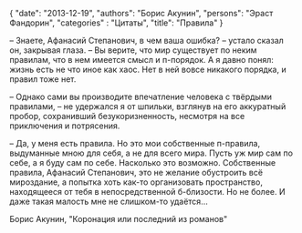 {
   "date": "2013-12-19",
   "authors": "Борис Акунин",
   "persons": "Эраст Фандорин",
   "categories" : "Цитаты",
   "title": "Правила"
}

– Знаете, Афанасий Степанович, в чем ваша ошибка? – устало сказал он, закрывая глаза. – Вы верите, что мир существует по неким правилам, что в нем имеется смысл и п-порядок. А я давно понял: жизнь есть не что иное как хаос. Нет в ней вовсе никакого порядка, и правил тоже нет.

– Однако сами вы производите впечатление человека с твёрдыми правилами, – не удержался я от шпильки, взглянув на его аккуратный пробор, сохранивший безукоризненность, несмотря на все приключения и потрясения.

– Да, у меня есть правила. Но это мои собственные п-правила, выдуманные мною для себя, а не для всего мира. Пусть уж мир сам по себе, а я буду сам по себе. Насколько это возможно. Собственные правила, Афанасий Степанович, это не желание обустроить всё мироздание, а попытка хоть как-то организовать пространство, находящееся от тебя в непосредственной б-близости. Но не более. И даже такая малость мне не слишком-то удаётся…

Борис Акунин, "Коронация или последний из романов"
